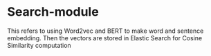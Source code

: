 # Search-module
This refers to using Word2vec and BERT to make word and sentence embedding. Then the vectors are stored in  Elastic Search for Cosine Similarity computation
